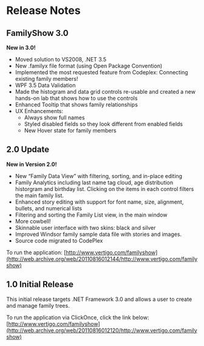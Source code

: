 # Release Notes

## FamilyShow 3.0

**New in 3.0!**

- Moved solution to VS2008, .NET 3.5
- New .familyx file format (using Open Package Convention)
- Implemented the most requested feature from Codeplex: Connecting existing family members!
- WPF 3.5 Data Validation
- Made the histogram and data grid controls re-usable and created a new hands-on lab that shows how to use the controls
- Enhanced Tooltip that shows family relationships
- UX Enhancements:
  - Always show full names
  - Styled disabled fields so they look different from enabled fields
  - New Hover state for family members

## 2.0 Update

**New in Version 2.0!**

- New “Family Data View” with filtering, sorting, and in-place editing
- Family Analytics including last name tag cloud, age distribution historgram and birthday list. Clicking on the items in each control filters the main family list.
- Enhanced story editing with support for font name, size, alignment, bullets, and numerical lists
- Filtering and sorting the Family List view, in the main window
- More cowbell!
- Skinnable user interface with two skins: black and silver
- Improved Windsor family sample data file with stories and images.
- Source code migrated to CodePlex

To run the application:
[http://www.vertigo.com/familyshow](http://web.archive.org/web/20110816012144/http://www.vertigo.com/familyshow)

## 1.0 Initial Release

This initial release targets .NET Framework 3.0 and allows a user to create and manage family trees.

To run the application via ClickOnce, click the link below:
[http://www.vertigo.com/familyshow](http://web.archive.org/web/20110816012120/http://www.vertigo.com/familyshow)
